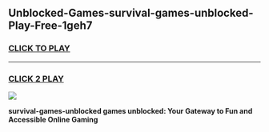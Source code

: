 
## Unblocked-Games-survival-games-unblocked-Play-Free-1geh7
<h3>
<a href="https://premium76.site?title=survival-games-unblocked&ref=09A">CLICK TO PLAY</a></h3>
<hr>

<h3>
<a href="https://premium76.site?title=survival-games-unblocked&ref=09A">CLICK 2 PLAY</a>
  
</h3>

<a href="https://premium76.site?title=survival-games-unblocked&ref=09A"><img src="https://clearcache.store/games.png"></a>


**survival-games-unblocked games unblocked: Your Gateway to Fun and Accessible Online Gaming**
